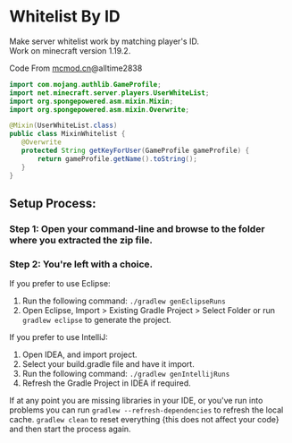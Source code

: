 # Whitelist By ID
Make server whitelist work by matching player's ID.<br>
Work on minecraft version 1.19.2.

Code From [mcmod.cn](https://www.mcmod.cn/class/7542.html)@alltime2838

```java
import com.mojang.authlib.GameProfile;
import net.minecraft.server.players.UserWhiteList;
import org.spongepowered.asm.mixin.Mixin;
import org.spongepowered.asm.mixin.Overwrite;

@Mixin(UserWhiteList.class)
public class MixinWhitelist {
   @Overwrite
   protected String getKeyForUser(GameProfile gameProfile) {
       return gameProfile.getName().toString();
   }
}
```

## Setup Process:

### Step 1: Open your command-line and browse to the folder where you extracted the zip file.

### Step 2: You're left with a choice.
If you prefer to use Eclipse:
1. Run the following command: `./gradlew genEclipseRuns`
2. Open Eclipse, Import > Existing Gradle Project > Select Folder 
   or run `gradlew eclipse` to generate the project.

If you prefer to use IntelliJ:
1. Open IDEA, and import project.
2. Select your build.gradle file and have it import.
3. Run the following command: `./gradlew genIntellijRuns`
4. Refresh the Gradle Project in IDEA if required.

If at any point you are missing libraries in your IDE, or you've run into problems you can 
run `gradlew --refresh-dependencies` to refresh the local cache. `gradlew clean` to reset everything 
{this does not affect your code} and then start the process again.
